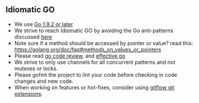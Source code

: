 ## Idiomatic GO
- We use [Go 1.9.2 or later](https://golang.org/dl/)
- We strive to reach Idiomatic GO by avoiding the Go anti-patterns discussed [here](https://www.youtube.com/watch?v=ltqV6pDKZD8)
- Note sure if a method should be accessed by pointer or value? read this: https://golang.org/doc/faq#methods_on_values_or_pointers
- Please read [go code review](https://github.com/golang/go/wiki/CodeReviewComments), and [effective go](https://golang.org/doc/effective_go.html)
- We strive to only use channels for all concurrent patterns and not mutexes or locks.
- Please gofmt the project to lint your code before checking in code changes and new code.
- When working on features or hot-fixes, consider using [gitflow git extensions](https://github.com/nvie/gitflow). 